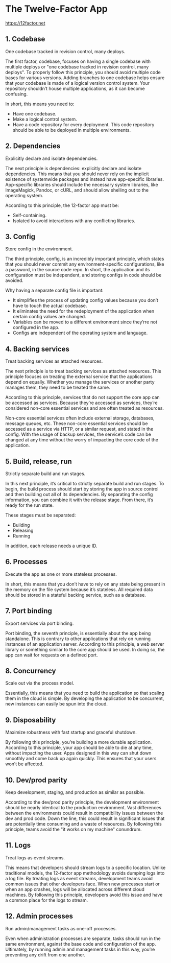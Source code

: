 # The Twelve-Factor App

<https://12factor.net>

## 1. Codebase

One codebase tracked in revision control, many deploys.

The first factor, codebase, focuses on having a single codebase with multiple deploys or "one codebase tracked in revision control, many deploys". To properly follow this principle, you should avoid multiple code bases for various versions. Adding branches to one codebase helps ensure that your codebase is made of a logical version control system. Your repository shouldn’t house multiple applications, as it can become confusing.

In short, this means you need to:

- Have one codebase.
- Make a logical control system.
- Have a code repository for every deployment. This code repository should be able to be deployed in multiple environments.

## 2. Dependencies

Explicitly declare and isolate dependencies.

The next principle is dependencies: explicitly declare and isolate dependencies. This means that you should never rely on the implicit existence of systemwide packages and instead have app-specific libraries. App-specific libraries should include the necessary system libraries, like ImageMagick, Pandoc, or cURL, and should allow shelling out to the operating system.

According to this principle, the 12-factor app must be:

- Self-containing.
- Isolated to avoid interactions with any conflicting libraries.

## 3. Config

Store config in the environment.

The third principle, config, is an incredibly important principle, which states that you should never commit any environment-specific configurations, like a password, in the source code repo. In short, the application and its configuration must be independent, and storing configs in code should be avoided.

Why having a separate config file is important:

- It simplifies the process of updating config values because you don’t have to touch the actual codebase.
- It eliminates the need for the redeployment of the application when certain config values are changed.
- Variables can be moved to a different environment since they’rre not configured in the app.
- Configs are independent of the operating system and language.

## 4. Backing services

Treat backing services as attached resources.

The next principle is to treat backing services as attached resources. This principle focuses on treating the external service that the applications depend on equally. Whether you manage the services or another party manages them, they need to be treated the same.

According to this principle, services that do not support the core app can be accessed as services. Because they’re accessed as services, they’re considered non-core essential services and are often treated as resources.

Non-core essential services often include external storage, databases, message queues, etc. These non-core essential services should be accessed as a service via HTTP, or a similar request, and stated in the config. With the usage of backup services, the service’s code can be changed at any time without the worry of impacting the core code of the application.

## 5. Build, release, run

Strictly separate build and run stages.

In this next principle, it’s critical to strictly separate build and run stages. To begin, the build process should start by storing the app in source control and then building out all of its dependencies. By separating the config information, you can combine it with the release stage. From there, it’s ready for the run state.

These stages must be separated:

- Building
- Releasing
- Running

In addition, each release needs a unique ID.

## 6. Processes

Execute the app as one or more stateless processes.

In short, this means that you don’t have to rely on any state being present in the memory on the file system because it’s stateless. All required data should be stored in a stateful backing service, such as a database.

## 7. Port binding

Export services via port binding.

Port binding, the seventh principle, is essentially about the app being standalone. This is contrary to other applications that rely on running instances of an application server. According to this principle, a web server library or something similar to the core app should be used. In doing so, the app can wait for requests on a defined port.

## 8. Concurrency

Scale out via the process model.

Essentially, this means that you need to build the application so that scaling them in the cloud is simple. By developing the application to be concurrent, new instances can easily be spun into the cloud.

## 9. Disposability

Maximize robustness with fast startup and graceful shutdown.

By following this principle, you’re building a more durable application. According to this principle, your app should be able to die at any time, without impacting the user. Apps designed in this way can shut down smoothly and come back up again quickly. This ensures that your users won’t be affected.

## 10. Dev/prod parity

Keep development, staging, and production as similar as possible.

According to the dev/prod parity principle, the development environment should be nearly identical to the production environment. Vast differences between the environments could result in compatibility issues between the dev and prod code. Down the line, this could result in significant issues that are potentially time consuming and a waste of resources. By following this principle, teams avoid the "it works on my machine" conundrum.

## 11. Logs

Treat logs as event streams.

This means that developers should stream logs to a specific location. Unlike traditional models, the 12-factor app methodology avoids dumping logs into a log file. By treating logs as event streams, development teams avoid common issues that other developers face. When new processes start or when an app crashes, logs will be allocated across different cloud machines. By following this principle, developers avoid this issue and have a common place for the logs to stream.

## 12. Admin processes

Run admin/management tasks as one-off processes.

Even when administration processes are separate, tasks should run in the same environment, against the base code and configuration of the app. Ultimately, by running admin and management tasks in this way, you’re preventing any drift from one another.
